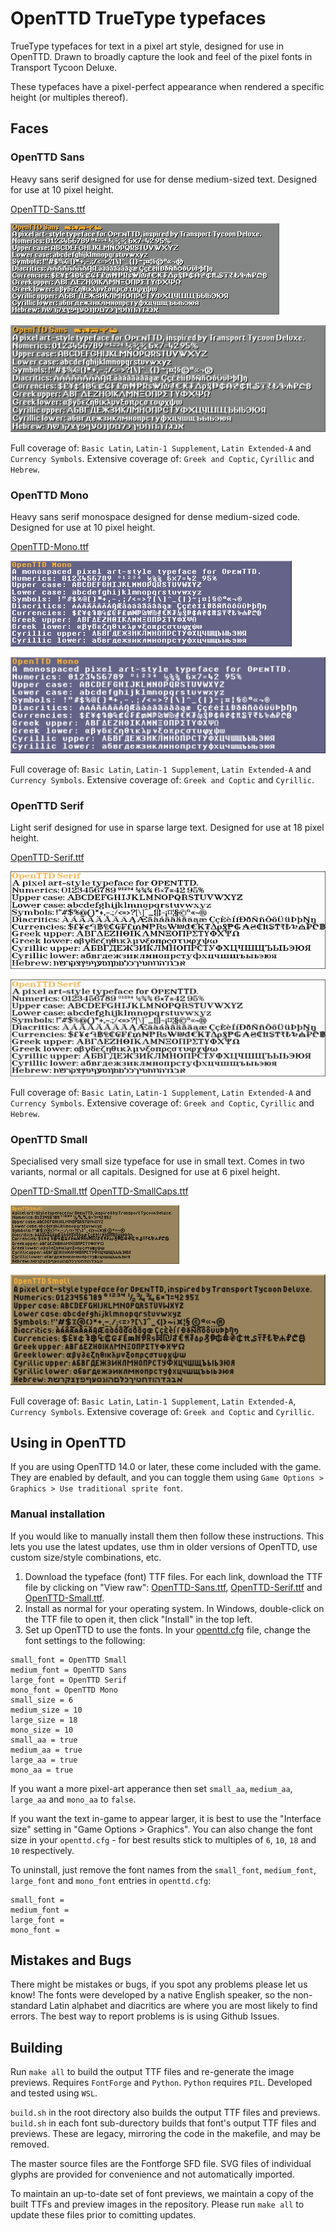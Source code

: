 # OpenTTD TrueType typefaces

TrueType typefaces for text in a pixel art style, designed for use in OpenTTD. Drawn to broadly capture the look and feel of the pixel fonts in Transport Tycoon Deluxe.

These typefaces have a pixel-perfect appearance when rendered a specific height (or multiples thereof).

## Faces

### OpenTTD Sans

Heavy sans serif designed for use for dense medium-sized text.
Designed for use at 10 pixel height.

[OpenTTD-Sans.ttf](openttd-sans/OpenTTD-Sans.ttf)

![OpenTTD Sans preview, 10px aliased](openttd-sans/OpenTTD-Sans-10px-aliased.png)

![OpenTTD Sans preview, 40px anti-aliased](openttd-sans/OpenTTD-Sans-40px-anti-aliased.png)

Full coverage of: `Basic Latin`, `Latin-1 Supplement`, `Latin Extended-A` and `Currency Symbols`.
Extensive coverage of: `Greek and Coptic`, `Cyrillic` and `Hebrew`.

### OpenTTD Mono

Heavy sans serif monospace designed for dense medium-sized code.
Designed for use at 10 pixel height.

[OpenTTD-Mono.ttf](openttd-mono/OpenTTD-Mono.ttf)

![OpenTTD Mono preview, 10px aliased](openttd-mono/OpenTTD-Mono-10px-aliased.png)

![OpenTTD Mono preview, 40px anti-aliased](openttd-mono/OpenTTD-Mono-40px-anti-aliased.png)

Full coverage of: `Basic Latin`, `Latin-1 Supplement`, `Latin Extended-A` and `Currency Symbols`.
Extensive coverage of: `Greek and Coptic` and `Cyrillic`.

### OpenTTD Serif

Light serif designed for use in sparse large text.
Designed for use at 18 pixel height.

[OpenTTD-Serif.ttf](openttd-serif/OpenTTD-Serif.ttf)

![OpenTTD Serif preview, 18px aliased](openttd-serif/OpenTTD-Serif-18px-aliased.png)

![OpenTTD Serif preview, 72px anti-aliased](openttd-serif/OpenTTD-Serif-72px-anti-aliased.png)

Full coverage of: `Basic Latin`, `Latin-1 Supplement`, `Latin Extended-A` and `Currency Symbols`.
Extensive coverage of: `Greek and Coptic`, `Cyrillic` and `Hebrew`.

### OpenTTD Small

Specialised very small size typeface for use in small text. Comes in two variants, normal or all capitals.
Designed for use at 6 pixel height.

[OpenTTD-Small.ttf](openttd-small/OpenTTD-Small.ttf)
[OpenTTD-SmallCaps.ttf](openttd-small/OpenTTD-SmallCaps.ttf)

![OpenTTD Small preview, 6px aliased](openttd-small/OpenTTD-Small-6px-aliased.png)

![OpenTTD Small preview, 24px anti-aliased](openttd-small/OpenTTD-Small-24px-anti-aliased.png)

Full coverage of: `Basic Latin`, `Latin-1 Supplement`, `Latin Extended-A`, `Currency Symbols`.
Extensive coverage of: `Greek and Coptic` and `Cyrillic`.

## Using in OpenTTD

If you are using OpenTTD 14.0 or later, these come included with the game.
They are enabled by default, and you can toggle them using `Game Options > Graphics > Use traditional sprite font`.

### Manual installation

If you would like to manually install them then follow these instructions.
This lets you use the latest updates, use thm in older versions of OpenTTD, use custom size/style combinations, etc. 

1. Download the typeface (font) TTF files. For each link, download the TTF file by clicking on "View raw": [OpenTTD-Sans.ttf](openttd-sans/OpenTTD-Sans.ttf), [OpenTTD-Serif.ttf](openttd-serif/OpenTTD-Serif.ttf) and [OpenTTD-Small.ttf](openttd-small/OpenTTD-Small.ttf).
2. Install as normal for your operating system. In Windows, double-click on the TTF file to open it, then click "Install" in the top left.
3. Set up OpenTTD to use the fonts. In your [openttd.cfg](https://wiki.openttd.org/en/Archive/Manual/Settings/Openttd.cfg) file, change the font settings to the following:

```
small_font = OpenTTD Small
medium_font = OpenTTD Sans
large_font = OpenTTD Serif
mono_font = OpenTTD Mono
small_size = 6
medium_size = 10
large_size = 18
mono_size = 10
small_aa = true
medium_aa = true
large_aa = true
mono_aa = true
```

If you want a more pixel-art apperance then set `small_aa`, `medium_aa`, `large_aa` and `mono_aa` to `false`.

If you want the text in-game to appear larger, it is best to use the "Interface size" setting in "Game Options > Graphics". You can also change the font size in your `openttd.cfg` - for best results stick to multiples of `6`, `10`, `18` and `10` respectively.

To uninstall, just remove the font names from the `small_font`, `medium_font`, `large_font` and `mono_font` entries in `openttd.cfg`:
```
small_font = 
medium_font = 
large_font = 
mono_font = 
```

## Mistakes and Bugs

There might be mistakes or bugs, if you spot any problems please let us know! The fonts were developed by a native English speaker, so the non-standard Latin alphabet and diacritics are where you are most likely to find errors. The best way to report problems is is using Github Issues.

## Building
Run `make all` to build the output TTF files and re-generate the image previews. Requires `FontForge` and `Python`. `Python` requires `PIL`.
Developed and tested using `WSL`.

`build.sh` in the root directory also builds the output TTF files and previews. `build.sh` in each font sub-durectory builds that font's output TTF files and previews. These are legacy, mirroring the code in the makefile, and may be removed.

The master source files are the Fontforge SFD file. SVG files of individual glyphs are provided for convenience and not automatically imported.

To maintain an up-to-date set of font previews, we maintain a copy of the built TTFs and preview images in the repository. Please run `make all` to update these files prior to comitting updates.
